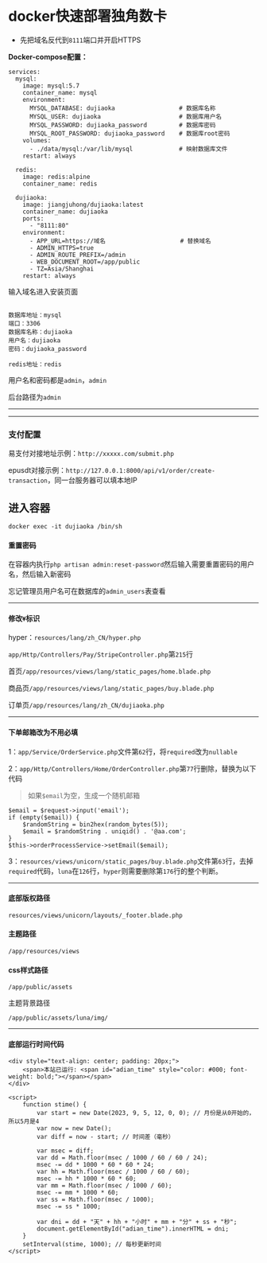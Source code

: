# docker快速部署独角数卡

- 先把域名反代到`8111`端口并开启HTTPS

**Docker-compose配置：**
```
services:
  mysql:
    image: mysql:5.7
    container_name: mysql
    environment:
      MYSQL_DATABASE: dujiaoka                  # 数据库名称
      MYSQL_USER: dujiaoka                      # 数据库用户名
      MYSQL_PASSWORD: dujiaoka_password         # 数据库密码
      MYSQL_ROOT_PASSWORD: dujiaoka_password    # 数据库root密码
    volumes:
      - ./data/mysql:/var/lib/mysql             # 映射数据库文件
    restart: always

  redis:
    image: redis:alpine
    container_name: redis

  dujiaoka:
    image: jiangjuhong/dujiaoka:latest
    container_name: dujiaoka
    ports:
      - "8111:80"
    environment:
      - APP_URL=https://域名                     # 替换域名
      - ADMIN_HTTPS=true
      - ADMIN_ROUTE_PREFIX=/admin
      - WEB_DOCUMENT_ROOT=/app/public
      - TZ=Asia/Shanghai
    restart: always
```

输入域名进入安装页面
```

数据库地址：mysql
端口：3306
数据库名称：dujiaoka
用户名：dujiaoka
密码：dujiaoka_password

redis地址：redis
```



用户名和密码都是`admin`，`admin`

后台路径为`admin`

---
---

### 支付配置
易支付对接地址示例：`http://xxxxx.com/submit.php`

epusdt对接示例：`http://127.0.0.1:8000/api/v1/order/create-transaction`，同一台服务器可以填本地IP


## 进入容器

```
docker exec -it dujiaoka /bin/sh
```

#### 重置密码
在容器内执行`php artisan admin:reset-password`然后输入需要重置密码的用户名，然后输入新密码

忘记管理员用户名可在数据库的`admin_users`表查看

---

#### 修改`¥`标识

hyper：`resources/lang/zh_CN/hyper.php`

`app/Http/Controllers/Pay/StripeController.php`第`215`行

首页`/app/resources/views/lang/static_pages/home.blade.php`

商品页`/app/resources/views/lang/static_pages/buy.blade.php`

订单页`/app/resources/lang/zh_CN/dujiaoka.php`

---

#### 下单邮箱改为不用必填

1：`app/Service/OrderService.php`文件第`62`行，将`required`改为`nullable`

2：`app/Http/Controllers/Home/OrderController.php`第`77`行删除，替换为以下代码

> 如果`$email`为空，生成一个随机邮箱
```
$email = $request->input('email');
if (empty($email)) {
    $randomString = bin2hex(random_bytes(5));
    $email = $randomString . uniqid() . '@aa.com';
}
$this->orderProcessService->setEmail($email);
```

3：`resources/views/unicorn/static_pages/buy.blade.php`文件第`63`行，去掉`required`代码，`luna`在`126`行，`hyper`则需要删除第`176`行的整个判断。

---

#### 底部版权路径
```
resources/views/unicorn/layouts/_footer.blade.php
```

#### 主题路径
```
/app/resources/views
```
#### css样式路径
```
/app/public/assets
```
主题背景路径
```
/app/public/assets/luna/img/
```

---

#### 底部运行时间代码
```
<div style="text-align: center; padding: 20px;">
    <span>本站已运行: <span id="adian_time" style="color: #000; font-weight: bold;"></span></span>
</div>

<script>
    function stime() {
        var start = new Date(2023, 9, 5, 12, 0, 0); // 月份是从0开始的，所以5月是4
        var now = new Date();
        var diff = now - start; // 时间差（毫秒）

        var msec = diff;
        var dd = Math.floor(msec / 1000 / 60 / 60 / 24);
        msec -= dd * 1000 * 60 * 60 * 24;
        var hh = Math.floor(msec / 1000 / 60 / 60);
        msec -= hh * 1000 * 60 * 60;
        var mm = Math.floor(msec / 1000 / 60);
        msec -= mm * 1000 * 60;
        var ss = Math.floor(msec / 1000);
        msec -= ss * 1000;

        var dni = dd + "天" + hh + "小时" + mm + "分" + ss + "秒";
        document.getElementById("adian_time").innerHTML = dni;
    }
    setInterval(stime, 1000); // 每秒更新时间
</script>
```
